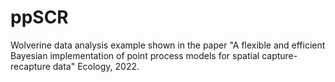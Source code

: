 # ppSCR
Wolverine data analysis example shown in the paper "A flexible and efficient Bayesian implementation of point process models for spatial capture-recapture data" Ecology, 2022. 
